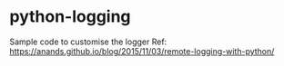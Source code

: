 # python-logging

Sample code to customise the logger
Ref: https://anands.github.io/blog/2015/11/03/remote-logging-with-python/
